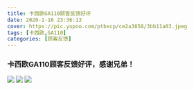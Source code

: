 ```yaml
---
title: 卡西欧GA110顾客反馈好评
date: 2020-1-16 23:36:13
cover: https://pic.yupoo.com/ptbxcp/ce2a3858/3bb11a03.jpeg
tags: [卡西欧,GA110]
categories: [顾客反馈]
---
```


### 卡西欧GA110顾客反馈好评，感谢兄弟！
![](https://pic.yupoo.com/ptbxcp/35eb0965/ebb29692.jpeg)
![](https://pic.yupoo.com/ptbxcp/ce2a3858/3bb11a03.jpeg)
![](https://pic.yupoo.com/ptbxcp/e1238077/a9a5692f.jpeg)
